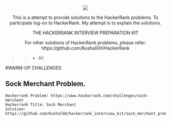 

<p align="center">
	<a href="https://www.hackerrank.com/KUSHALS"><img src="http://gradsingames.com/wp-content/uploads/2015/12/title-hackerrank.jpg" ></a>
</p>
<p align="center">
    This is a attempt to provide solutions to the HackerRank problems. To participate log-on to HackerRank.
    My attempt is to explain the solutions. 
</p>
<p align="center">
	THE HACKERRANK INTERVIEW PREPARATION KIT
</p>
<p align="center">
	For other solutions of HackerRank problems, please refer: https://github.com/KushalGH/HackerRank 
</p>


>> - All 


#WARM-UP CHALLENGES

## Sock Merchant Problem.

```
Hackerrank Problem: https://www.hackerrank.com/challenges/sock-merchant
Hackerrank Title: Sock Merchant
Solution: https://github.com/KushalGH/hackerrank_interview_kit/sock_merchant_problem/solution.js 
```